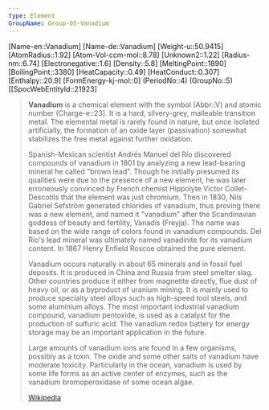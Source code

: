 ```yaml
---
type: Element
GroupName: Group-05-Vanadium
---
```

[Name-en::Vanadium]
[Name-de::Vanadium]
[Weight-u::50.9415]
[AtomRadius::1.92]
[Atom-Vol-ccm-mol::8.78]
[Unknown2::1.22]
[Radius-nm::6.74]
[Electronegative::1.6]
[Density::5.8]
[MeltingPoint::1890]
[BoilingPoint::3380]
[HeatCapacity::0.49]
[HeatConduct::0.307]
[Enthalpy::20.9]
[FormEnergy-kj-mol::0]
(PeriodNo::4)
(GroupNo::5)
[[SpocWebEntityId::21923]


> **Vanadium** is a chemical element with the symbol (Abbr::V) and atomic number (Charge-e::23). It is a hard, silvery-grey, malleable transition metal. The elemental metal is rarely found in nature, but once isolated artificially, the formation of an oxide layer (passivation) somewhat stabilizes the free metal against further oxidation.
>
> Spanish-Mexican scientist Andrés Manuel del Río discovered compounds of vanadium in 1801 by analyzing a new lead-bearing mineral he called "brown lead". Though he initially presumed its qualities were due to the presence of a new element, he was later erroneously convinced by French chemist Hippolyte Victor Collet-Descotils that the element was just chromium. Then in 1830, Nils Gabriel Sefström generated chlorides of vanadium, thus proving there was a new element, and named it "vanadium" after the Scandinavian goddess of beauty and fertility, Vanadís (Freyja). The name was based on the wide range of colors found in vanadium compounds. Del Rio's lead mineral was ultimately named vanadinite for its vanadium content. In 1867 Henry Enfield Roscoe obtained the pure element.
>
> Vanadium occurs naturally in about 65 minerals and in fossil fuel deposits. It is produced in China and Russia from steel smelter slag. Other countries produce it either from magnetite directly, flue dust of heavy oil, or as a byproduct of uranium mining. It is mainly used to produce specialty steel alloys such as high-speed tool steels, and some aluminium alloys. The most important industrial vanadium compound, vanadium pentoxide, is used as a catalyst for the production of sulfuric acid. The vanadium redox battery for energy storage may be an important application in the future.
>
> Large amounts of vanadium ions are found in a few organisms, possibly as a toxin. The oxide and some other salts of vanadium have moderate toxicity. Particularly in the ocean, vanadium is used by some life forms as an active center of enzymes, such as the vanadium bromoperoxidase of some ocean algae.
>
> [Wikipedia](https://en.wikipedia.org/wiki/Vanadium)